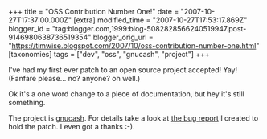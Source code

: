 +++
title = "OSS Contribution Number One!"
date = "2007-10-27T17:37:00.000Z"
[extra]
modified_time = "2007-10-27T17:53:17.869Z"
blogger_id = "tag:blogger.com,1999:blog-5082828566240519947.post-9146980638736519354"
blogger_orig_url = "https://timwise.blogspot.com/2007/10/oss-contribution-number-one.html"
[taxonomies]
tags = ["dev", "oss", "gnucash", "project"]
+++

I've had my first ever patch to an open source project accepted! Yay! (Fanfare please... no? anyone? oh well.)  

Ok it's a one word change to a piece of documentation, but hey it's still something.  

The project is [gnucash](http://www.gnucash.org/). For details take a look at [the bug report](http://bugzilla.gnome.org/show_bug.cgi?id=490699) I created to hold the patch. I even got a thanks :-).

